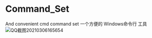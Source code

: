# Command_Set
And convenient cmd command set
一个方便的 Windows命令行 工具
![QQ截图20210306165654](https://user-images.githubusercontent.com/46476637/110226006-f53f0e80-7f25-11eb-8de0-3a8388e07a3d.png)
